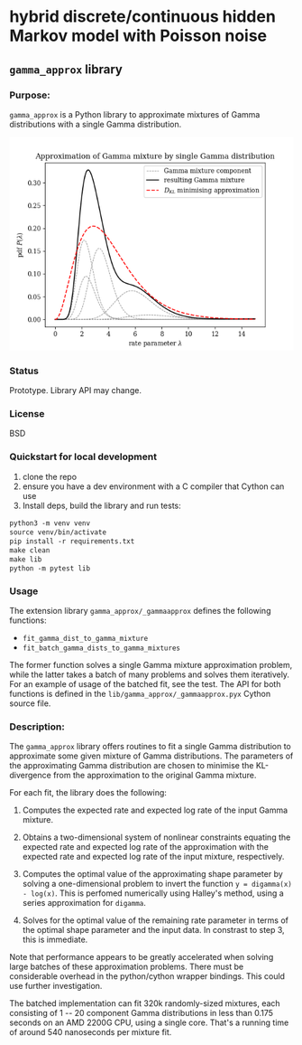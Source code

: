 # hybrid discrete/continuous hidden Markov model with Poisson noise

## `gamma_approx` library

### Purpose:

`gamma_approx` is a Python library to approximate mixtures
of Gamma distributions with a single Gamma distribution.

![example-gamma-mixture-plot](./gallery/example-gamma-mixture-approx.png)

### Status

Prototype. Library API may change.

### License

BSD

### Quickstart for local development

1.	clone the repo
2.	ensure you have a dev environment with a C compiler
	that Cython can use
3.	Install deps, build the library and run tests:

```
python3 -m venv venv
source venv/bin/activate
pip install -r requirements.txt
make clean
make lib
python -m pytest lib
```

### Usage

The extension library `gamma_approx/_gammaapprox` defines
the following functions:

*	`fit_gamma_dist_to_gamma_mixture`
*	`fit_batch_gamma_dists_to_gamma_mixtures`

The former function solves a single Gamma mixture
approximation problem, while the latter takes a batch of
many problems and solves them iteratively. For an example
of usage of the batched fit, see the test. The API for
both functions is defined in the
`lib/gamma_approx/_gammaapprox.pyx` Cython source file.


### Description:

The `gamma_approx` library offers routines to fit a single
Gamma distribution to approximate some given mixture of Gamma
distributions. The parameters of the approximating Gamma
distribution are chosen to minimise the KL-divergence from
the approximation to the original Gamma mixture.

For each fit, the library does the following:

1.	Computes the expected rate and expected log rate
	of the input Gamma mixture.

2.	Obtains a two-dimensional system of nonlinear
	constraints equating the expected rate and expected
	log rate of the approximation with the expected
	rate and expected log rate of the input mixture,
	respectively.

3.	Computes the optimal value of the approximating
	shape parameter by solving a one-dimensional
	problem to invert the function `y = digamma(x) - log(x)`.
	This is perfomed numerically using Halley's
	method, using a series approximation for `digamma`.

4.	Solves for the optimal value of the remaining rate
	parameter in terms of the optimal shape parameter
	and the input data. In constrast to step 3, this is
	immediate.

Note that performance appears to be greatly accelerated when
solving large batches of these approximation problems. There
must be considerable overhead in the python/cython
wrapper bindings. This could use further investigation.

The batched implementation can fit 320k randomly-sized
mixtures, each consisting of 1 -- 20 component Gamma
distributions in less than 0.175 seconds on an AMD 2200G
CPU, using a single core. That's a running time of around
540 nanoseconds per mixture fit.
